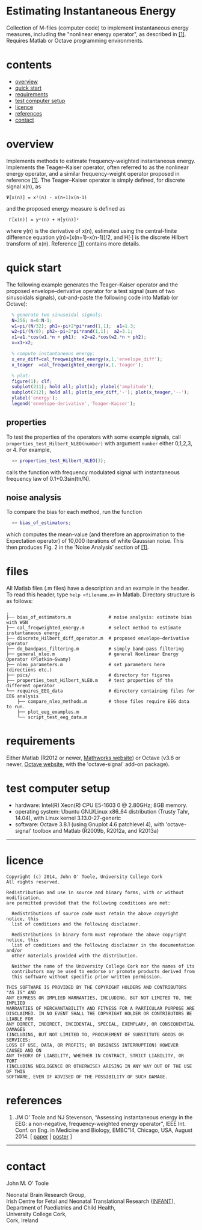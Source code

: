 Estimating Instantaneous Energy 
================================

Collection of M-files (computer code) to implement instantaneous energy measures, including the "nonlinear energy operator", as
described in [[1]](#references).
Requires Matlab or Octave programming environments.


# contents
* [overview](#overview)
* [quick start](#quick-start)
* [requirements](#requirements)
* [test computer setup](#test-computer-setup)
* [licence](#licence)
* [references](#references)
* [contact](#contact)


# overview
Implements methods to estimate frequency-weighted instantaneous energy.  Implements the
Teager–Kaiser operator, often referred to as the nonlinear energy operator, and a similar
frequency-weight operator proposed in reference [[1]](#references). The Teager–Kaiser operator is
simply defined, for discrete signal x(n), as
```
Ψ[x(n)] = x²(n) - x(n+1)x(n-1)
```  
and the proposed energy measure is defined as
```
 Γ[x(n)] = y²(n) + H[y(n)]²
```
where y(n) is the derivative of x(n), estimated using the central-finite difference
equation y(n)=[x(n+1)-x(n-1)]/2, and H[·] is the discrete Hilbert transform of x(n).  Reference [[1]](#references) contains more details.


# quick start

The following example generates the Teager–Kaiser operator and the proposed
envelope–derivative operator for a test signal (sum of two sinusoidals signals),
cut-and-paste the following code into Matlab (or Octave):
```matlab
  % generate two sinusoidal signals:
  N=256; n=0:N-1;
  w1=pi/(N/32); ph1=-pi+2*pi*rand(1,1);  a1=1.3;
  w2=pi/(N/8); ph2=-pi+2*pi*rand(1,1);  a2=3.1;
  x1=a1.*cos(w1.*n + ph1);  x2=a2.*cos(w2.*n + ph2);
  x=x1+x2;

  % compute instantaneous energy:
  x_env_diff=cal_freqweighted_energy(x,1,'envelope_diff');
  x_teager  =cal_freqweighted_energy(x,1,'teager');

  % plot:
  figure(1); clf; 
  subplot(211); hold all; plot(x); ylabel('amplitude');
  subplot(212); hold all; plot(x_env_diff,'-'); plot(x_teager,'--');
  ylabel('energy');
  legend('envelope-derivative','Teager-Kaiser');
```


## properties
To test the properties of the operators with some example signals, call
`properties_test_Hilbert_NLEO(number)` with argument `number` either 0,1,2,3, or 4. For
example, 
```matlab
  >> properties_test_Hilbert_NLEO(3);
```
calls the function with frequency modulated signal with instantaneous frequency law of
0.1+0.3sin(tπ/N).

## noise analysis
To compare the bias for each method, run the function
```matlab
  >> bias_of_estimators;
```
which computes the mean-value (and therefore an approximation to the Expectation operator)
of 10,000 iterations of white Gaussian noise. This then produces Fig. 2 in the ‘Noise
Analysis’ section of [[1]](#references).


# files
All Matlab files (.m files) have a description and an example in the header. To read this
header, type `help <filename.m>` in Matlab.  Directory structure is as follows: 
```
.
├── bias_of_estimators.m              # noise analysis: estimate bias with WGN
├── cal_freqweighted_energy.m         # select method to estimate instantaneous energy
├── discrete_Hilbert_diff_operator.m  # proposed envelope–derivative operator
├── do_bandpass_filtering.m           # simply band-pass filtering
├── general_nleo.m                    # general Nonlinear Energy Operator (Plotkin–Swamy)
├── nleo_parameters.m                 # set parameters here (directions etc.)
├── pics/                             # directory for figures
├── properties_test_Hilbert_NLEO.m    # test properties of the different operator
└── requires_EEG_data		          # directory containing files for EEG analysis
    ├── compare_nleo_methods.m		  # these files require EEG data to run.
    ├── plot_eeg_examples.m	
    └── script_test_eeg_data.m
```


# requirements
Either Matlab (R2012 or newer,
[Mathworks website](http://www.mathworks.co.uk/products/matlab/)) or Octave (v3.6 or
newer, [Octave website](http://www.gnu.org/software/octave/index.html), with the
'octave-signal' add-on package).



# test computer setup
- hardware:  Intel(R) Xeon(R) CPU E5-1603 0 @ 2.80GHz; 8GB memory.
- operating system: Ubuntu GNU/Linux x86_64 distribution (Trusty Tahr, 14.04), with Linux kernel 3.13.0-27-generic
- software: Octave 3.8.1 (using Gnuplot 4.6 patchlevel 4), with 'octave-signal' toolbox and Matlab (R2009b, R2012a, and R2013a)

---

# licence

```
Copyright (c) 2014, John O' Toole, University College Cork
All rights reserved.

Redistribution and use in source and binary forms, with or without modification,
are permitted provided that the following conditions are met:

  Redistributions of source code must retain the above copyright notice, this
  list of conditions and the following disclaimer.

  Redistributions in binary form must reproduce the above copyright notice, this
  list of conditions and the following disclaimer in the documentation and/or
  other materials provided with the distribution.

  Neither the name of the University College Cork nor the names of its
  contributors may be used to endorse or promote products derived from
  this software without specific prior written permission.

THIS SOFTWARE IS PROVIDED BY THE COPYRIGHT HOLDERS AND CONTRIBUTORS "AS IS" AND
ANY EXPRESS OR IMPLIED WARRANTIES, INCLUDING, BUT NOT LIMITED TO, THE IMPLIED
WARRANTIES OF MERCHANTABILITY AND FITNESS FOR A PARTICULAR PURPOSE ARE
DISCLAIMED. IN NO EVENT SHALL THE COPYRIGHT HOLDER OR CONTRIBUTORS BE LIABLE FOR
ANY DIRECT, INDIRECT, INCIDENTAL, SPECIAL, EXEMPLARY, OR CONSEQUENTIAL DAMAGES
(INCLUDING, BUT NOT LIMITED TO, PROCUREMENT OF SUBSTITUTE GOODS OR SERVICES;
LOSS OF USE, DATA, OR PROFITS; OR BUSINESS INTERRUPTION) HOWEVER CAUSED AND ON
ANY THEORY OF LIABILITY, WHETHER IN CONTRACT, STRICT LIABILITY, OR TORT
(INCLUDING NEGLIGENCE OR OTHERWISE) ARISING IN ANY WAY OUT OF THE USE OF THIS
SOFTWARE, EVEN IF ADVISED OF THE POSSIBILITY OF SUCH DAMAGE.
```


# references

1. JM O' Toole and NJ Stevenson, “Assessing instantaneous energy in the EEG: a
non-negative, frequency-weighted energy operator”, IEEE Int. Conf. on Eng. in Medicine and
Biology, EMBC’14, Chicago, USA, August 2014. [ [paper](publications/JMOToole_energy_EMBC14.pdf) | [poster](publications/EMBC_poster_Aug2014_NLEO.pdf) ]


---

# contact

John M. O' Toole

Neonatal Brain Research Group,  
Irish Centre for Fetal and Neonatal Translational Research ([INFANT](http://www.infantcentre.ie)),  
Department of Paediatrics and Child Health,  
University College Cork,  
Cork, Ireland


